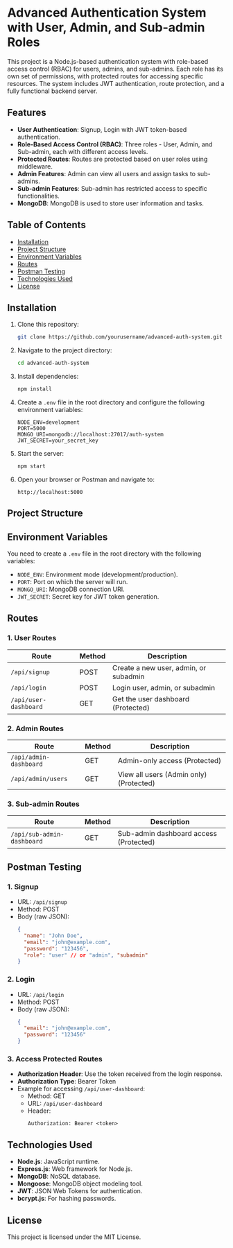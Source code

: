 # Advanced Authentication System with User, Admin, and Sub-admin Roles

This project is a Node.js-based authentication system with role-based access control (RBAC) for users, admins, and sub-admins. Each role has its own set of permissions, with protected routes for accessing specific resources. The system includes JWT authentication, route protection, and a fully functional backend server.

## Features

- **User Authentication**: Signup, Login with JWT token-based authentication.
- **Role-Based Access Control (RBAC)**: Three roles - User, Admin, and Sub-admin, each with different access levels.
- **Protected Routes**: Routes are protected based on user roles using middleware.
- **Admin Features**: Admin can view all users and assign tasks to sub-admins.
- **Sub-admin Features**: Sub-admin has restricted access to specific functionalities.
- **MongoDB**: MongoDB is used to store user information and tasks.

## Table of Contents

- [Installation](#installation)
- [Project Structure](#project-structure)
- [Environment Variables](#environment-variables)
- [Routes](#routes)
- [Postman Testing](#postman-testing)
- [Technologies Used](#technologies-used)
- [License](#license)

## Installation

1. Clone this repository:
    ```bash
    git clone https://github.com/yourusername/advanced-auth-system.git
    ```

2. Navigate to the project directory:
    ```bash
    cd advanced-auth-system
    ```

3. Install dependencies:
    ```bash
    npm install
    ```

4. Create a `.env` file in the root directory and configure the following environment variables:

    ```
    NODE_ENV=development
    PORT=5000
    MONGO_URI=mongodb://localhost:27017/auth-system
    JWT_SECRET=your_secret_key
    ```

5. Start the server:
    ```bash
    npm start
    ```

6. Open your browser or Postman and navigate to:
    ```
    http://localhost:5000
    ```

## Project Structure



## Environment Variables

You need to create a `.env` file in the root directory with the following variables:

- `NODE_ENV`: Environment mode (development/production).
- `PORT`: Port on which the server will run.
- `MONGO_URI`: MongoDB connection URI.
- `JWT_SECRET`: Secret key for JWT token generation.

## Routes

### 1. **User Routes**

| Route              | Method | Description                          |
|--------------------|--------|--------------------------------------|
| `/api/signup`      | POST   | Create a new user, admin, or subadmin |
| `/api/login`       | POST   | Login user, admin, or subadmin        |
| `/api/user-dashboard` | GET  | Get the user dashboard (Protected)    |

### 2. **Admin Routes**

| Route                  | Method | Description                             |
|------------------------|--------|-----------------------------------------|
| `/api/admin-dashboard`  | GET    | Admin-only access (Protected)           |
| `/api/admin/users`      | GET    | View all users (Admin only) (Protected) |

### 3. **Sub-admin Routes**

| Route                     | Method | Description                                |
|---------------------------|--------|--------------------------------------------|
| `/api/sub-admin-dashboard` | GET    | Sub-admin dashboard access (Protected)     |

## Postman Testing

### 1. Signup
- URL: `/api/signup`
- Method: POST
- Body (raw JSON):
    ```json
    {
      "name": "John Doe",
      "email": "john@example.com",
      "password": "123456",
      "role": "user" // or "admin", "subadmin"
    }
    ```

### 2. Login
- URL: `/api/login`
- Method: POST
- Body (raw JSON):
    ```json
    {
      "email": "john@example.com",
      "password": "123456"
    }
    ```

### 3. Access Protected Routes
- **Authorization Header**: Use the token received from the login response.
- **Authorization Type**: Bearer Token
- Example for accessing `/api/user-dashboard`:
    - Method: GET
    - URL: `/api/user-dashboard`
    - Header: 
        ``` 
        Authorization: Bearer <token>
        ```

## Technologies Used

- **Node.js**: JavaScript runtime.
- **Express.js**: Web framework for Node.js.
- **MongoDB**: NoSQL database.
- **Mongoose**: MongoDB object modeling tool.
- **JWT**: JSON Web Tokens for authentication.
- **bcrypt.js**: For hashing passwords.

## License

This project is licensed under the MIT License.


